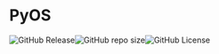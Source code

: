 # PyOS

<img alt="GitHub Release" src="https://img.shields.io/github/v/release/Wonk-Studios/PyOS?label=latest%20version"><img alt="GitHub repo size" src="https://img.shields.io/github/repo-size/Wonk-Studios/PyOS"><img alt="GitHub License" src="https://img.shields.io/github/license/Wonk-Studios/PyOS">
</p>
